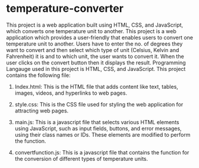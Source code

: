 # temperature-converter
This project is a web application built using HTML, CSS, and JavaScript, which converts one temperature unit to another.
This project is a web application which provides a user-friendly that enables users to convert one temperature unit to another. 
Users have to enter the no. of degrees they want to convert and then select which type of unit (Celsius, Kelvin and Fahrenheit) it is and to which unit,  the user wants to convert it. When the user clicks on the convert button then it displays the result.
Programming Langauge used in this project is HTML, CSS, and JavaScript.
This project contains the following file:

1. Index.html: This is the HTML file that adds content like text, tables, images, videos, and hyperlinks to web pages.

2. style.css: This is the CSS file used for styling the web application for attracting web pages.

3. main.js: This is a javascript file that selects various HTML elements using JavaScript, such as input fields, buttons, and error messages, using their class names or IDs. These elements are modified to perform the function.

4. convertfunction.js: This is a javascript file that contains the function for the conversion of different types of temperature units.
